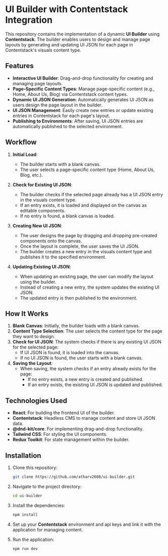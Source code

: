 # UI Builder with Contentstack Integration

This repository contains the implementation of a dynamic **UI Builder** using **Contentstack**. The builder enables users to design and manage page layouts by generating and updating UI JSON for each page in Contentstack's visuals content type.

## Features

- **Interactive UI Builder**: Drag-and-drop functionality for creating and managing page layouts.
- **Page-Specific Content Types**: Manage page-specific content (e.g., Home, About Us, Blog) via Contentstack content types.
- **Dynamic UI JSON Generation**: Automatically generates UI JSON as users design the page layout in the builder.
- **UI JSON Management**: Easily create new entries or update existing entries in Contentstack for each page's layout.
- **Publishing to Environments**: After saving, UI JSON entries are automatically published to the selected environment.

## Workflow

1. **Initial Load**: 
    - The builder starts with a blank canvas.
    - The user selects a page-specific content type (Home, About Us, Blog, etc.).
  
2. **Check for Existing UI JSON**:
    - The builder checks if the selected page already has a UI JSON entry in the visuals content type.
    - If an entry exists, it is loaded and displayed on the canvas as editable components.
    - If no entry is found, a blank canvas is loaded.

3. **Creating New UI JSON**:
    - The user designs the page by dragging and dropping pre-created components onto the canvas.
    - Once the layout is complete, the user saves the UI JSON.
    - The builder creates a new entry in the visuals content type and publishes it to the specified environment.

4. **Updating Existing UI JSON**:
    - When updating an existing page, the user can modify the layout using the builder.
    - Instead of creating a new entry, the system updates the existing UI JSON.
    - The updated entry is then published to the environment.

## How It Works

1. **Blank Canvas**: Initially, the builder loads with a blank canvas.
2. **Content Type Selection**: The user selects the content type for the page they want to design.
3. **Check for UI JSON**: The system checks if there is any existing UI JSON for the selected page:
   - If UI JSON is found, it is loaded into the canvas.
   - If no UI JSON is found, the user starts with a blank canvas.
4. **Saving the Layout**: 
   - When saving, the system checks if an entry already exists for the page:
     - If no entry exists, a new entry is created and published.
     - If an entry exists, the existing UI JSON is updated and published.

## Technologies Used

- **React**: For building the frontend UI of the builder.
- **Contentstack**: Headless CMS to manage content and store UI JSON data.
- **@dnd-kit/core**: For implementing drag-and-drop functionality.
- **Tailwind CSS**: For styling the UI components.
- **Redux Toolkit**: For state management within the builder.

## Installation

1. Clone this repository:

    ```bash
    git clone https://github.com/atharv2608/ui-builder.git
    ```

2. Navigate to the project directory:

    ```bash
    cd ui-builder
    ```

3. Install the dependencies:

    ```bash
    npm install
    ```
4. Set up your **Contentstack** environment and api keys and link it with the application for managing content.

5. Run the application:

    ```bash
    npm run dev
    ```




